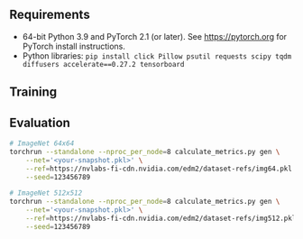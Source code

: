 ## Requirements
* 64-bit Python 3.9 and PyTorch 2.1 (or later). See https://pytorch.org for PyTorch install instructions.
* Python libraries: `pip install click Pillow psutil requests scipy tqdm diffusers accelerate==0.27.2 tensorboard`


## Training

## Evaluation
```bash
# ImageNet 64x64
torchrun --standalone --nproc_per_node=8 calculate_metrics.py gen \
    --net='<your-snapshot.pkl>' \
    --ref=https://nvlabs-fi-cdn.nvidia.com/edm2/dataset-refs/img64.pkl \
    --seed=123456789

# ImageNet 512x512
torchrun --standalone --nproc_per_node=8 calculate_metrics.py gen \
    --net='<your-snapshot.pkl>' \
    --ref=https://nvlabs-fi-cdn.nvidia.com/edm2/dataset-refs/img512.pkl \
    --seed=123456789
```

